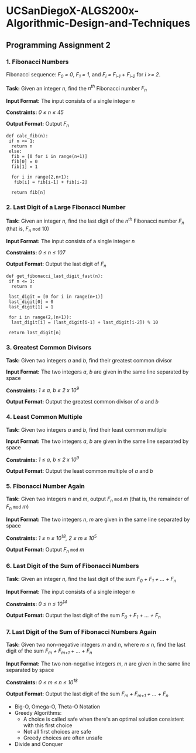# UCSanDiegoX-ALGS200x-Algorithmic-Design-and-Techniques

## Programming Assignment 2
### 1. Fibonacci Numbers
Fibonacci sequence: *F<sub>0</sub> = 0*, *F<sub>1</sub> = 1*, and *F<sub>i</sub> = F<sub>i-1</sub> + F<sub>i-2</sub>* for *i >= 2*.

**Task:** Given an integer *n*, find the *n<sup>th</sup>* Fibonacci number *F<sub>n</sub>*

**Input Format:** The input consists of a single integer *n*

**Constraints:** *0 ≤ n ≤ 45*

**Output Format:** Output *F<sub>n</sub>*

```
def calc_fib(n):
 if n <= 1:
  return n
 else:
  fib = [0 for i in range(n+1)]
  fib[0] = 0
  fib[1] = 1
  
  for i in range(2,n+1):
   fib[i] = fib[i-1] + fib[i-2]
  
  return fib[n]
```

### 2. Last Digit of a Large Fibonacci Number
**Task:** Given an integer *n*, find the last digit of the *n<sup>th</sup>* Fibonacci number *F<sub>n</sub>* (that is, *F<sub>n</sub>* `mod` 10)

**Input Format:** The input consists of a single integer *n*

**Constraints:** *0 ≤ n ≤ 107*

**Output Format:** Output the last digit of *F<sub>n</sub>*

```
def get_fibonacci_last_digit_fast(n):
 if n <= 1:
  return n
 
 last_digit = [0 for i in range(n+1)]
 last_digit[0] = 0
 last_digit[1] = 1
 
 for i in range(2,(n+1)):
  last_digit[i] = (last_digit[i-1] + last_digit[i-2]) % 10
  
 return last_digit[n]
```

### 3. Greatest Common Divisors
**Task:** Given two integers *a* and *b*, find their greatest common divisor

**Input Format:** The two integers *a*, *b* are given in the same line separated by space

**Constraints:** *1 ≤ a, b ≤ 2 x 10<sup>9</sup>*

**Output Format:** Output the greatest common divisor of *a* and *b*

### 4. Least Common Multiple
**Task:** Given two integers *a* and *b*, find their least common multiple

**Input Format:** The two integers *a*, *b* are given in the same line separated by space

**Constraints:** *1 ≤ a, b ≤ 2 x 10<sup>9</sup>*

**Output Format:** Output the least common multiple of *a* and *b*

### 5. Fibonacci Number Again
**Task:** Given two integers *n* and *m*, output *F<sub>n</sub>* `mod` *m* (that is, the remainder of *F<sub>n</sub>* `mod` *m*)

**Input Format:** The two integers *n*, *m* are given in the same line separated by space

**Constraints:** *1 ≤ n ≤ 10<sup>18</sup>, 2 ≤ m ≤ 10<sup>5</sup>*

**Output Format:** Output *F<sub>n</sub>* `mod` *m*

### 6. Last Digit of the Sum of Fibonacci Numbers
**Task:** Given an integer *n*, find the last digit of the sum *F<sub>0</sub> + F<sub>1</sub> + ... + F<sub>n</sub>*

**Input Format:** The input consists of a single integer *n*

**Constraints:** *0 ≤ n ≤ 10<sup>14</sup>*

**Output Format:** Output the last digit of the sum *F<sub>0</sub> + F<sub>1</sub> + ... + F<sub>n</sub>*

### 7. Last Digit of the Sum of Fibonacci Numbers Again
**Task:** Given two non-negative integers *m* and *n*, where *m ≤ n*, find the last digit of the sum *F<sub>m</sub> + F<sub>m+1</sub> + ... + F<sub>n</sub>*

**Input Format:** The two non-negative integers *m*, *n* are given in the same line separated by space

**Constraints:** *0 ≤ m ≤ n ≤ 10<sup>18</sup>*

**Output Format:** Output the last digit of the sum *F<sub>m</sub> + F<sub>m+1</sub> + ... + F<sub>n</sub>*

- Big-O, Omega-O, Theta-O Notation
- Greedy Algorithms:
  - A choice is called safe when there's an optimal solution consistent with this first choice
  - Not all first choices are safe
  - Greedy choices are often unsafe
- Divide and Conquer
